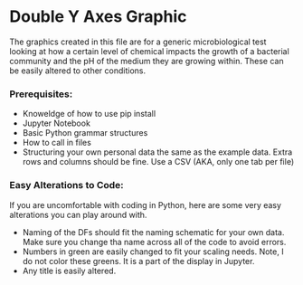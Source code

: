 # Double Y Axes Graphic
The graphics created in this file are for a generic microbiological test looking at how a certain level of chemical impacts the growth of a bacterial community and the pH of the medium they are growing within. These can be easily altered to other conditions. 

### Prerequisites: 
- Knoweldge of how to use pip install 
- Jupyter Notebook
- Basic Python grammar structures 
- How to call in files
- Structuring your own personal data the same as the example data. Extra rows and columns should be fine. Use a CSV (AKA, only one tab per file) 

### Easy Alterations to Code: 
If you are uncomfortable with coding in Python, here are some very easy alterations you can play around with. 
- Naming of the DFs should fit the naming schematic for your own data. Make sure you change tha name across all of the code to avoid errors. 
- Numbers in green are easily changed to fit your scaling needs. Note, I do not color these greens. It is a part of the display in Jupyter. 
- Any title is easily altered. 
